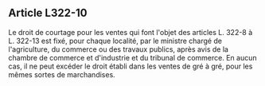 Article L322-10
----
Le droit de courtage pour les ventes qui font l'objet des articles L. 322-8 à L.
322-13 est fixé, pour chaque localité, par le ministre chargé de l'agriculture,
du commerce ou des travaux publics, après avis de la chambre de commerce et
d'industrie et du tribunal de commerce. En aucun cas, il ne peut excéder le
droit établi dans les ventes de gré à gré, pour les mêmes sortes de
marchandises.
